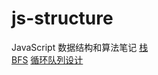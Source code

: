 # js-structure
JavaScript  数据结构和算法笔记
[栈](./栈/栈.md)  
[BFS](./栈/BFS.md)
[循环队列设计](./队列/CircularQueue.md)
